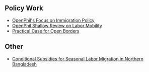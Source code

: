 <!-- TITLE: Immigration Policy -->
<!-- SUBTITLE: Increasing Immigration and Open Borders -->

## Policy Work

* [OpenPhil's Focus on Immigration Policy](https://www.openphilanthropy.org/focus/us-policy/immigration-policy)
* [OpenPhil Shallow Review on Labor Mobility](https://www.openphilanthropy.org/research/cause-reports/labor-mobility)
* [Practical Case for Open Borders](https://openborders.info/practical-case/)

## Other

* [Conditional Subsidies for Seasonal Labor Migration in Northern Bangladesh](https://www.givewell.org/international/technical/programs/conditional-subsidies-seasonal-labor-migration-Bangladesh)